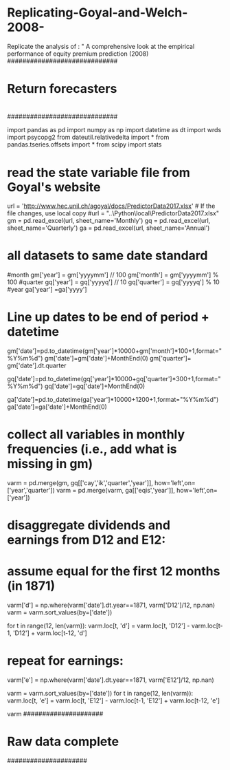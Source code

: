 # Replicating-Goyal-and-Welch-2008-
Replicate the analysis of : " A comprehensive look at the empirical performance of equity premium prediction (2008)
#############################
# Return forecasters
#
#############################

import pandas as pd
import numpy as np
import datetime as dt
import wrds
import psycopg2 
from dateutil.relativedelta import *
from pandas.tseries.offsets import *
from scipy import stats

# read the state variable file from Goyal's website

url = 'http://www.hec.unil.ch/agoyal/docs/PredictorData2017.xlsx'
    # If the file changes, use local copy
    #url = "..\\Python\\local\\PredictorData2017.xlsx"
gm = pd.read_excel(url, sheet_name='Monthly')
gq = pd.read_excel(url, sheet_name='Quarterly')
ga = pd.read_excel(url, sheet_name='Annual')

# all datasets to same date standard 

#month
gm['year'] = gm['yyyymm'] // 100
gm['month'] = gm['yyyymm'] % 100
#quarter
gq['year'] = gq['yyyyq'] // 10
gq['quarter'] = gq['yyyyq'] % 10
#year
ga['year'] =ga['yyyy']

# Line up dates to be end of period + datetime
gm['date']=pd.to_datetime(gm['year']*10000+gm['month']*100+1,format="%Y%m%d")
gm['date']=gm['date']+MonthEnd(0)
gm['quarter']= gm['date'].dt.quarter

gq['date']=pd.to_datetime(gq['year']*10000+gq['quarter']*300+1,format="%Y%m%d")
gq['date']=gq['date']+MonthEnd(0)

ga['date']=pd.to_datetime(ga['year']*10000+1200+1,format="%Y%m%d")
ga['date']=ga['date']+MonthEnd(0)

# collect all variables in monthly frequencies (i.e., add what is missing in gm)
varm = pd.merge(gm, gq[['cay','ik','quarter','year']], how='left',on=['year','quarter'])
varm = pd.merge(varm, ga[['eqis','year']], how='left',on=['year'])

# disaggregate dividends and earnings from D12 and E12:
# assume equal for the first 12 months (in 1871) 
varm['d'] = np.where(varm['date'].dt.year==1871, 
                     varm['D12']/12, np.nan)
varm = varm.sort_values(by=['date'])

for t in range(12, len(varm)):
    varm.loc[t, 'd'] = varm.loc[t, 'D12'] - varm.loc[t-1, 'D12'] + varm.loc[t-12, 'd'] 
    
# repeat for earnings:
varm['e'] = np.where(varm['date'].dt.year==1871,
                     varm['E12']/12, np.nan)

varm = varm.sort_values(by=['date'])
for t in range(12, len(varm)):
    varm.loc[t, 'e'] = varm.loc[t, 'E12'] - varm.loc[t-1, 'E12'] + varm.loc[t-12, 'e'] 

varm
#####################
# Raw data complete #
#####################
